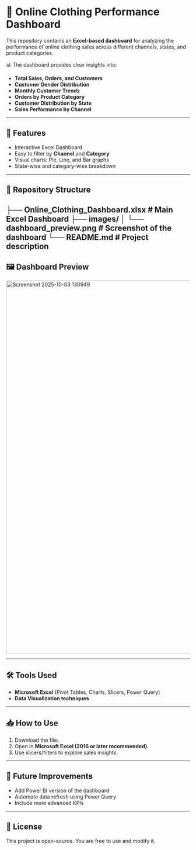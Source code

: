 # 👗 Online Clothing Performance Dashboard  

This repository contains an **Excel-based dashboard** for analyzing the performance of online clothing sales across different channels, states, and product categories.  

📊 The dashboard provides clear insights into:  
- **Total Sales, Orders, and Customers**  
- **Customer Gender Distribution**  
- **Monthly Customer Trends**  
- **Orders by Product Category**  
- **Customer Distribution by State**  
- **Sales Performance by Channel**  

---

## 🚀 Features  
- Interactive Excel Dashboard  
- Easy to filter by **Channel** and **Category**  
- Visual charts: Pie, Line, and Bar graphs  
- State-wise and category-wise breakdown  

---

## 📂 Repository Structure  
├── Online_Clothing_Dashboard.xlsx # Main Excel Dashboard
├── images/
│ └── dashboard_preview.png # Screenshot of the dashboard
└── README.md # Project description
---

## 🖼️ Dashboard Preview   
<img width="1920" height="1020" alt="Screenshot 2025-10-03 130949" src="https://github.com/user-attachments/assets/f5d0db1c-46f1-410d-8c18-29eba8e0ea25" />

---

## 🛠️ Tools Used  
- **Microsoft Excel** (Pivot Tables, Charts, Slicers, Power Query)  
- **Data Visualization techniques**  

---

## 📥 How to Use  
1. Download the file:  
2. Open in **Microsoft Excel (2016 or later recommended)**.  
3. Use slicers/filters to explore sales insights.  

---

## 📌 Future Improvements  
- Add Power BI version of the dashboard  
- Automate data refresh using Power Query  
- Include more advanced KPIs  

---

## 📜 License  
This project is open-source. You are free to use and modify it.  
